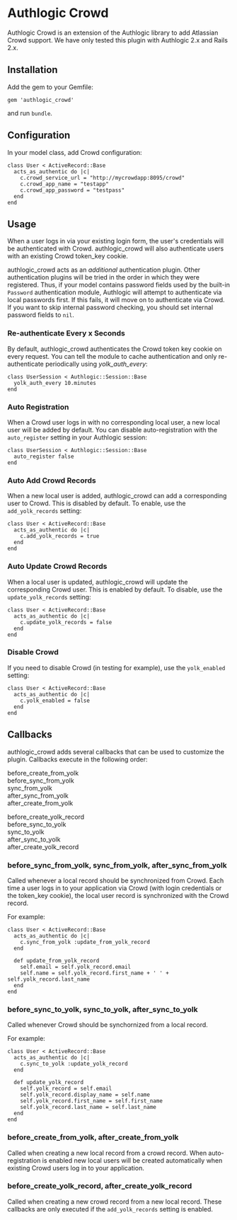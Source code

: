 Authlogic Crowd
===============

Authlogic Crowd is an extension of the Authlogic library to add Atlassian Crowd
support.  We have only tested this plugin with Authlogic 2.x and Rails 2.x.


## Installation

Add the gem to your Gemfile:

    gem 'authlogic_crowd'

and run `bundle`.


## Configuration

In your model class, add Crowd configuration:

    class User < ActiveRecord::Base
      acts_as_authentic do |c|
        c.crowd_service_url = "http://mycrowdapp:8095/crowd"
        c.crowd_app_name = "testapp"
        c.crowd_app_password = "testpass"
      end
    end


## Usage

When a user logs in via your existing login form, the user's credentials will
be authenticated with Crowd.  authlogic_crowd will also authenticate users with
an existing Crowd token_key cookie.

authlogic_crowd acts as an *additional* authentication plugin.  Other
authentication plugins will be tried in the order in which they were
registered.  Thus, if your model contains password fields used by the
built-in `Password` authentication module, Authlogic will attempt to
authenticate via local passwords first.  If this fails, it will move on to
authenticate via Crowd.  If you want to skip internal password checking, you
should set internal password fields to `nil`.


### Re-authenticate Every x Seconds

By default, authlogic_crowd authenticates the Crowd token key cookie on every
request.  You can tell the module to cache authentication and only
re-authenticate periodically using *yolk_auth_every*:

    class UserSession < Authlogic::Session::Base
      yolk_auth_every 10.minutes
    end


### Auto Registration

When a Crowd user logs in with no corresponding local user, a new local user
will be added by default.  You can disable auto-registration with the
`auto_register` setting in your Authlogic session:

    class UserSession < Authlogic::Session::Base
      auto_register false
    end


### Auto Add Crowd Records

When a new local user is added, authlogic_crowd can add a corresponding user to
Crowd.  This is disabled by default.  To enable, use the `add_yolk_records`
setting:

    class User < ActiveRecord::Base
      acts_as_authentic do |c|
        c.add_yolk_records = true
      end
    end


### Auto Update Crowd Records

When a local user is updated, authlogic_crowd will update the corresponding
Crowd user.  This is enabled by default.  To disable, use the
`update_yolk_records` setting:

    class User < ActiveRecord::Base
      acts_as_authentic do |c|
        c.update_yolk_records = false
      end
    end


### Disable Crowd

If you need to disable Crowd (in testing for example), use the `yolk_enabled`
setting:

    class User < ActiveRecord::Base
      acts_as_authentic do |c|
        c.yolk_enabled = false
      end
    end


## Callbacks

authlogic_crowd adds several callbacks that can be used to customize the
plugin.  Callbacks execute in the following order:

  before_create_from_yolk  
  before_sync_from_yolk  
  sync_from_yolk  
  after_sync_from_yolk  
  after_create_from_yolk  

  before_create_yolk_record  
  before_sync_to_yolk  
  sync_to_yolk  
  after_sync_to_yolk  
  after_create_yolk_record  


### before_sync_from_yolk, sync_from_yolk, after_sync_from_yolk

Called whenever a local record should be synchronized from Crowd.  Each time a
user logs in to your application via Crowd (with login credentials or the
token_key cookie), the local user record is synchronized with the Crowd record.

For example:

    class User < ActiveRecord::Base
      acts_as_authentic do |c|
        c.sync_from_yolk :update_from_yolk_record
      end

      def update_from_yolk_record
        self.email = self.yolk_record.email
        self.name = self.yolk_record.first_name + ' ' + self.yolk_record.last_name
      end
    end


### before_sync_to_yolk, sync_to_yolk, after_sync_to_yolk

Called whenever Crowd should be synchornized from a local record.

For example:

    class User < ActiveRecord::Base
      acts_as_authentic do |c|
        c.sync_to_yolk :update_yolk_record
      end

      def update_yolk_record
        self.yolk_record = self.email
        self.yolk_record.display_name = self.name
        self.yolk_record.first_name = self.first_name
        self.yolk_record.last_name = self.last_name
      end
    end


### before_create_from_yolk, after_create_from_yolk

Called when creating a new local record from a crowd record.  When
auto-registration is enabled new local users will be created automatically
when existing Crowd users log in to your application.


### before_create_yolk_record, after_create_yolk_record

Called when creating a new crowd record from a new local record.  These
callbacks are only executed if the `add_yolk_records` setting is enabled.
